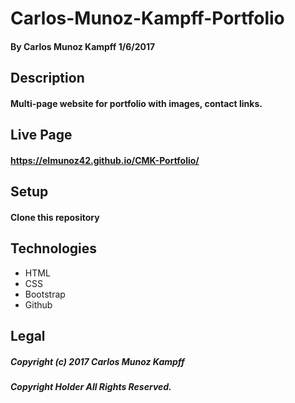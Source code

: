 # **Carlos-Munoz-Kampff-Portfolio**

#### **By Carlos Munoz Kampff 1/6/2017**

## **Description**
#### Multi-page website for portfolio with images, contact links.

## **Live Page**
#### https://elmunoz42.github.io/CMK-Portfolio/
## **Setup**

#### Clone this repository

## **Technologies**

* HTML
* CSS
* Bootstrap
* Github

## **Legal**

##### Copyright (c) 2017 Carlos Munoz Kampff
##### Copyright Holder All Rights Reserved.
